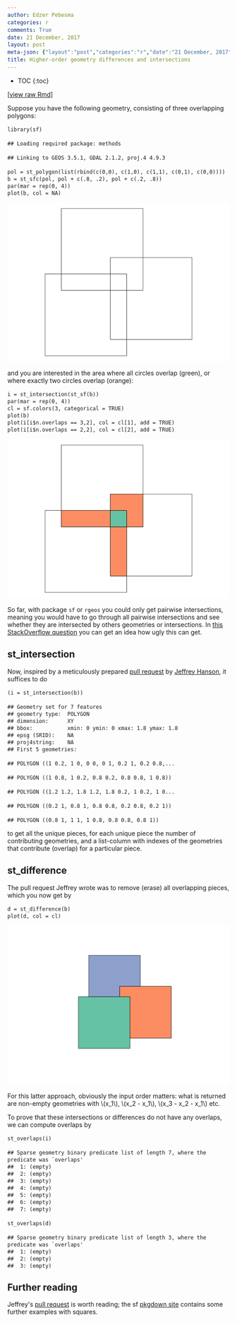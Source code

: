 ```yaml
---
author: Edzer Pebesma
categories: r
comments: True
date: 21 December, 2017
layout: post
meta-json: {"layout":"post","categories":"r","date":"21 December, 2017","author":"Edzer Pebesma","comments":true,"title":"Higher-order geometry differences and intersections"}
title: Higher-order geometry differences and intersections
---
```


<script src="https://cdnjs.cloudflare.com/ajax/libs/mathjax/2.7.0/MathJax.js?config=TeX-AMS-MML_HTMLorMML" type="text/javascript"></script>
* TOC 
{:toc}

\[[view raw
Rmd](https://raw.githubusercontent.com//r-spatial/r-spatial.org/gh-pages/_rmd/2017-12-21-geoms.Rmd)\]

Suppose you have the following geometry, consisting of three overlapping
polygons:

    library(sf)

    ## Loading required package: methods

    ## Linking to GEOS 3.5.1, GDAL 2.1.2, proj.4 4.9.3

    pol = st_polygon(list(rbind(c(0,0), c(1,0), c(1,1), c(0,1), c(0,0))))
    b = st_sfc(pol, pol + c(.8, .2), pol + c(.2, .8))
    par(mar = rep(0, 4))
    plot(b, col = NA)

![](/images/geoms1-1.png)

and you are interested in the area where all circles overlap (green), or
where exactly two circles overlap (orange):

    i = st_intersection(st_sf(b))
    par(mar = rep(0, 4))
    cl = sf.colors(3, categorical = TRUE)
    plot(b)
    plot(i[i$n.overlaps == 3,2], col = cl[1], add = TRUE)
    plot(i[i$n.overlaps == 2,2], col = cl[2], add = TRUE)

![](/images/geoms2-1.png)

So far, with package `sf` or `rgeos` you could only get pairwise
intersections, meaning you would have to go through all pairwise
intersections and see whether they are intersected by others geometries
or intersections. In [this StackOverflow
question](https://stackoverflow.com/questions/44631044/efficient-extraction-of-all-sub-polygons-generated-by-self-intersecting-features)
you can get an idea how ugly this can get.

st\_intersection
----------------

Now, inspired by a meticulously prepared [pull
request](https://github.com/r-spatial/sf/pull/598) by [Jeffrey
Hanson](http://jeffrey-hanson.com/), it suffices to do

    (i = st_intersection(b))

    ## Geometry set for 7 features 
    ## geometry type:  POLYGON
    ## dimension:      XY
    ## bbox:           xmin: 0 ymin: 0 xmax: 1.8 ymax: 1.8
    ## epsg (SRID):    NA
    ## proj4string:    NA
    ## First 5 geometries:

    ## POLYGON ((1 0.2, 1 0, 0 0, 0 1, 0.2 1, 0.2 0.8,...

    ## POLYGON ((1 0.8, 1 0.2, 0.8 0.2, 0.8 0.8, 1 0.8))

    ## POLYGON ((1.2 1.2, 1.8 1.2, 1.8 0.2, 1 0.2, 1 0...

    ## POLYGON ((0.2 1, 0.8 1, 0.8 0.8, 0.2 0.8, 0.2 1))

    ## POLYGON ((0.8 1, 1 1, 1 0.8, 0.8 0.8, 0.8 1))

to get all the unique pieces, for each unique piece the number of
contributing geometries, and a list-column with indexes of the
geometries that contribute (overlap) for a particular piece.

st\_difference
--------------

The pull request Jeffrey wrote was to remove (erase) all overlapping
pieces, which you now get by

    d = st_difference(b)
    plot(d, col = cl)

![](/images/geoms3-1.png)

For this latter approach, obviously the input order matters: what is
returned are non-empty geometries with \\(x_1\\), \\(x_2 - x_1\\),
\\(x_3 - x_2 - x_1\\) etc.

To prove that these intersections or differences do not have any
overlaps, we can compute overlaps by

    st_overlaps(i)

    ## Sparse geometry binary predicate list of length 7, where the predicate was `overlaps'
    ##  1: (empty)
    ##  2: (empty)
    ##  3: (empty)
    ##  4: (empty)
    ##  5: (empty)
    ##  6: (empty)
    ##  7: (empty)

    st_overlaps(d)

    ## Sparse geometry binary predicate list of length 3, where the predicate was `overlaps'
    ##  1: (empty)
    ##  2: (empty)
    ##  3: (empty)

Further reading
---------------

Jeffrey's [pull request](https://github.com/r-spatial/sf/pull/598) is
worth reading; the sf [pkgdown
site](https://r-spatial.github.io/sf/reference/geos_binary_ops.html)
contains some further examples with squares.
